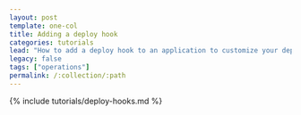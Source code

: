 ```yaml
---
layout: post
template: one-col
title: Adding a deploy hook
categories: tutorials
lead: "How to add a deploy hook to an application to customize your deployment process"
legacy: false
tags: ["operations"]
permalink: /:collection/:path
---
```


{% include tutorials/deploy-hooks.md %}